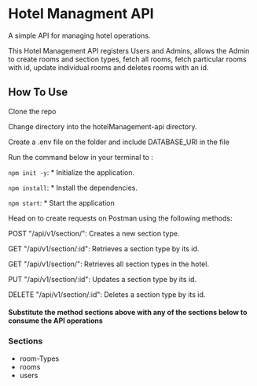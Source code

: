 # Hotel Managment API

A simple API for managing hotel operations.

This Hotel Management API registers Users and Admins, allows the Admin to create rooms and section types, fetch all rooms, fetch particular rooms with id, update individual rooms and deletes rooms with an id.

## How To Use

Clone the repo

Change directory into the hotelManagement-api directory.

Create a .env file on the folder and include DATABASE_URI in the file

Run the command below in your terminal to :

`npm init -y`: * Initialize the application.

`npm install`: * Install the dependencies.

`npm start`: * Start the application

Head on to create requests on Postman using the following methods: 

POST "/api/v1/section/": Creates a new section type.

GET "/api/v1/section/:id": Retrieves a section type by its id.

GET "/api/v1/section/": Retrieves all section types in the hotel.

PUT "/api/v1/section/:id": Updates a section type by its id.

DELETE "/api/v1/section/:id": Deletes a section type by its id.

#### Substitute the method sections above with any of the sections below to consume the API operations

### Sections
* room-Types
* rooms
* users